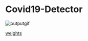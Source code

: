# Covid19-Detector
![outputgif](https://user-images.githubusercontent.com/34689952/82805082-0809ba80-9ea1-11ea-8b1a-d2f8849bb524.gif)

[weights](https://pjreddie.com/media/files/yolov3.weights)
